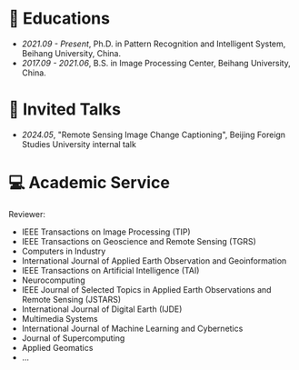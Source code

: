 # 📖 Educations
- *2021.09 - Present*, Ph.D. in Pattern Recognition and Intelligent System, Beihang University, China.
- *2017.09 - 2021.06*, B.S. in Image Processing Center, Beihang University, China.

# 💬 Invited Talks
- *2024.05*, "Remote Sensing Image Change Captioning", Beijing Foreign Studies University internal talk

# 💻 Academic Service
Reviewer:
- IEEE Transactions on Image Processing (TIP)
- IEEE Transactions on Geoscience and Remote Sensing (TGRS)
- Computers in Industry
- International Journal of Applied Earth Observation and Geoinformation
- IEEE Transactions on Artificial Intelligence (TAI)
- Neurocomputing
- IEEE Journal of Selected Topics in Applied Earth Observations and Remote Sensing (JSTARS)
- International Journal of Digital Earth (IJDE)
- Multimedia Systems
- International Journal of Machine Learning and Cybernetics
- Journal of Supercomputing
- Applied Geomatics
- ...


